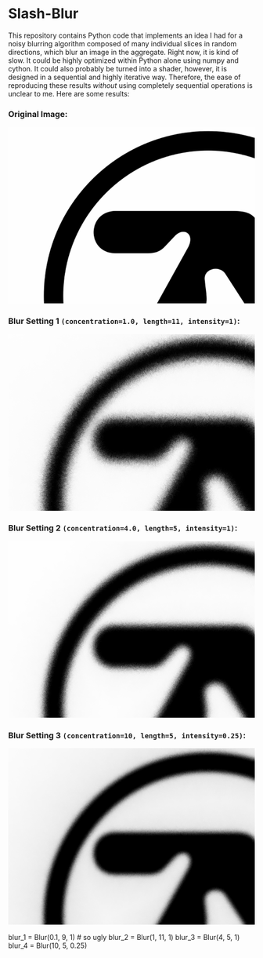 # Slash-Blur

This repository contains Python code that implements an idea I had for a noisy blurring algorithm composed of many individual slices in random directions, which blur an image in the aggregate.  Right now, it is kind of slow. It could be highly optimized within Python alone using numpy and cython.  It could also probably be turned into a shader, however, it is designed in a sequential and highly iterative way.  Therefore, the ease of reproducing these results _without_ using completely sequential operations is unclear to me.  Here are some results:

### Original Image:
![Aphex Twin Logo](data/out/twin_original_crop.png)
### Blur Setting 1 `(concentration=1.0, length=11, intensity=1)`:
![Blur 2 actually](data/out/twin_blur2_crop.png)
### Blur Setting 2 `(concentration=4.0, length=5, intensity=1)`:
![Blur 3 actually](data/out/twin_blur3_crop.png)
### Blur Setting 3 `(concentration=10, length=5, intensity=0.25)`:
![Blur 4 actually](data/out/twin_blur4_crop.png)


blur_1 = Blur(0.1, 9, 1) # so ugly
blur_2 = Blur(1, 11, 1)
blur_3 = Blur(4, 5, 1)
blur_4 = Blur(10, 5, 0.25)